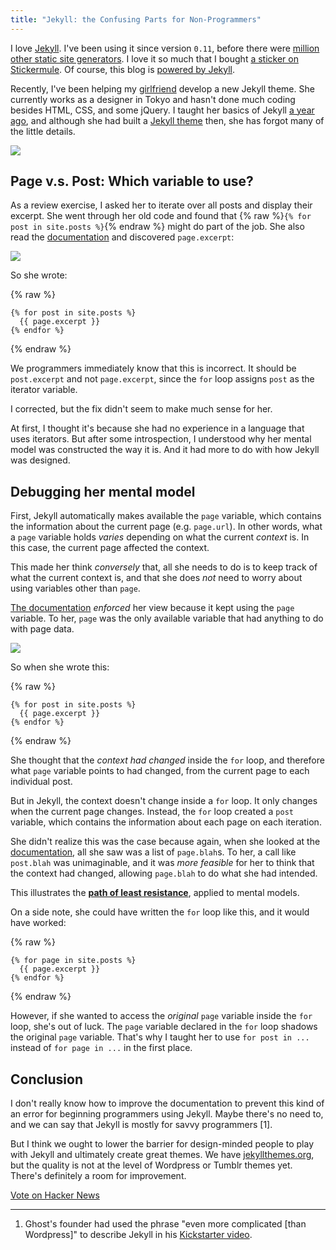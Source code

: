 ```yaml
---
title: "Jekyll: the Confusing Parts for Non-Programmers"
---
```


I love [Jekyll](http://jekyllrb.com/). I've been using it since version `0.11`, before there were [million other static site generators](http://staticsitegenerators.net/). I love it so much that I bought [a sticker on Stickermule](http://www.stickermule.com/marketplace/825-jekyll-stickers). Of course, this blog is [powered by Jekyll](https://github.com/chibicode/chibicode-new).

Recently, I've been helping my [girlfriend](http://twitter.com/ellekasai) develop a new Jekyll theme. She currently works as a designer in Tokyo and hasn't done much coding besides HTML, CSS, and some jQuery. I taught her basics of Jekyll [a year ago](http://chibicode.com/teaching-code-hardware-problem/), and although she had built a [Jekyll theme](https://github.com/ellekasai/shinayaka) then, she has forgot many of the little details.

<!--more-->

![](http://chibicode.com/assets/images/jekyll-confusing-parts-non-programmers/stickers.jpg)

## Page v.s. Post: Which variable to use?

As a review exercise, I asked her to iterate over all posts and display their excerpt. She went through her old code and found that {% raw %}`{% for post in site.posts %}`{% endraw %} might do part of the job. She also read the [documentation](http://jekyllrb.com/docs/variables/#page-variables) and discovered `page.excerpt`:

![](http://chibicode.com/assets/images/jekyll-confusing-parts-non-programmers/documentation.png)

So she wrote:

{% raw %}
```
{% for post in site.posts %}
  {{ page.excerpt }}
{% endfor %}
```
{% endraw %}

We programmers immediately know that this is incorrect. It should be `post.excerpt` and not `page.excerpt`, since the `for` loop assigns `post` as the iterator variable.

I corrected, but the fix didn't seem to make much sense for her.

At first, I thought it's because she had no experience in a language that uses iterators. But after some introspection, I understood why her mental model was constructed the way it is. And it had more to do with how Jekyll was designed.

## Debugging her mental model

First, Jekyll automatically makes available the `page` variable, which contains the information about the current page (e.g. `page.url`). In other words, what a `page` variable holds *varies* depending on what the current *context* is. In this case, the current page affected the context.

This made her think *conversely* that, all she needs to do is to keep track of what the current context is, and that she does *not* need to worry about using variables other than `page`.

[The documentation](http://jekyllrb.com/docs/variables/#page-variables) *enforced* her view because it kept using the `page` variable. To her, `page` was the only available variable that had anything to do with page data.

![](http://chibicode.com/assets/images/jekyll-confusing-parts-non-programmers/documentation2.png)

So when she wrote this:

{% raw %}
```
{% for post in site.posts %}
  {{ page.excerpt }}
{% endfor %}
```
{% endraw %}

She thought that the *context had changed* inside the `for` loop, and therefore what `page` variable points to had changed, from the current page to each individual post.

But in Jekyll, the context doesn't change inside a `for` loop. It only changes when the current page changes. Instead, the `for` loop created a `post` variable, which contains the information about each page on each iteration.

She didn't realize this was the case because again, when she looked at the [documentation](http://jekyllrb.com/docs/variables/#page-variables), all she saw was a list of `page.blah`s. To her, a call like `post.blah` was unimaginable, and it was *more feasible* for her to think that the context had changed, allowing `page.blah` to do what she had intended.

This illustrates the **[path of least resistance](http://en.wikipedia.org/wiki/Path_of_least_resistance)**, applied to mental models.

On a side note, she could have written the `for` loop like this, and it would have worked:

{% raw %}
```
{% for page in site.posts %}
  {{ page.excerpt }}
{% endfor %}
```
{% endraw %}

However, if she wanted to access the *original* `page` variable inside the `for` loop, she's out of luck. The `page` variable declared in the `for` loop shadows the original `page` variable. That's why I taught her to use `for post in ...` instead of `for page in ...` in the first place.

## Conclusion

I don't really know how to improve the documentation to prevent this kind of an error for beginning programmers using Jekyll. Maybe there's no need to, and we can say that Jekyll is mostly for savvy programmers [1].

But I think we ought to lower the barrier for design-minded people to play with Jekyll and ultimately create great themes. We have [jekyllthemes.org](http://jekyllthemes.org/), but the quality is not at the level of Wordpress or Tumblr themes yet. There's definitely a room for improvement.

<a href="https://news.ycombinator.com/submit" class="hn-button" data-title="Jekyll: the Confusing Parts for Non-Programmers" data-url="http://chibicode.com/jekyll-confusing-parts-non-programmers/" data-count="horizontal" data-style="twitter">Vote on Hacker News</a>

---

1. Ghost's founder had used the phrase "even more complicated [than Wordpress]" to describe Jekyll in his [Kickstarter video](https://www.kickstarter.com/projects/johnonolan/ghost-just-a-blogging-platform).
